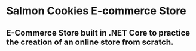 # Salmon Cookies E-commerce Store

## E-Commerce Store built in .NET Core to practice the creation of an online store from scratch. 
